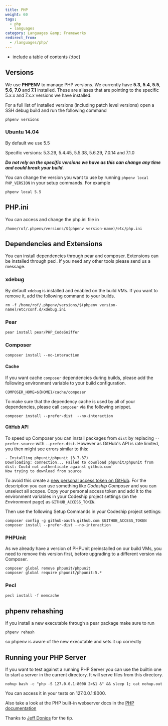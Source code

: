 ```yaml
---
title: PHP
weight: 60
tags:
  - php
  - languages
category: Languages &amp; Frameworks
redirect_from:
  - /languages/php/
---
```

* include a table of contents
{:toc}

## Versions
We use **PHPENV** to manage PHP versions. We currently have **5.3**, **5.4**, **5.5**, **5.6**, **7.0** and **7.1** installed.
These are aliases that are pointing to the specific 5.x.x and 7.x.x versions we have installed.

For a full list of installed versions (including patch level versions) open a SSH debug build and run the following command

```shell
phpenv versions
```

### Ubuntu 14.04
By default we use 5.5

Specific versions: 5.3.29, 5.4.45, 5.5.38, 5.6.29, 7.0.14 and 7.1.0

***Do not rely on the specific versions we have as this can change any time and could break your build.***

You can change the version you want to use by running `phpenv local PHP_VERSION` in your setup commands.
For example

```shell
phpenv local 5.5
```

## PHP.ini

You can access and change the php.ini file in

```shell
/home/rof/.phpenv/versions/$(phpenv version-name)/etc/php.ini
```

## Dependencies and Extensions

You can install dependencies through pear and composer. Extensions can be installed through pecl. If you need any other tools please send us a message.

### xdebug

By default `xdebug` is installed and enabled on the build VMs. If you want to remove it, add the following command to your builds.

```shell
rm -f /home/rof/.phpenv/versions/$(phpenv version-name)/etc/conf.d/xdebug.ini
```

### Pear

```shell
pear install pear/PHP_CodeSniffer
```

### Composer

```shell
composer install --no-interaction
```

#### Cache

If you want cache `composer` dependencies during builds, please add the following environment variable to your build configuration.

```shell
COMPOSER_HOME=${HOME}/cache/composer
```

To make sure that the dependency cache is used by all of your dependencies, please call `composer` via the following snippet.

```
composer install --prefer-dist  --no-interaction
```

#### GitHub API

To speed up Composer you can install packages from `dist` by replacing `--prefer-source` with `--prefer-dist`. However as GitHub's API is rate limited, you then might see errors similar to this:

```shell
- Installing phpunit/phpunit (3.7.37)
Downloading: connection... Failed to download phpunit/phpunit from dist: Could not authenticate against github.com`
Now trying to download from source
```

To avoid this create a [new personal access token on GitHub](https://github.com/settings/tokens/new). For the description you can use something like _Codeship Composer_ and you can unselect all scopes. Copy your personal access token and add it to the environment variables in your Codeship project settings (on the _Environment_ page) as `GITHUB_ACCESS_TOKEN`.

Then use the following Setup Commands in your Codeship project settings:

```shell
composer config -g github-oauth.github.com $GITHUB_ACCESS_TOKEN
composer install --prefer-dist --no-interaction
```

### PHPUnit

As we already have a version of PHPUnit preinstalled on our build VMs, you need to remove this version first, before upgrading to a different version via Composer.

```shell
composer global remove phpunit/phpunit
composer global require phpunit/phpunit:5.*
```

### Pecl

```shell
pecl install -f memcache
```

## phpenv rehashing
If you install a new executable through a pear package make sure to run

```shell
phpenv rehash
```

so phpenv is aware of the new executable and sets it up correctly

## Running your PHP Server

If you want to test against a running PHP Server you can use the builtin one to
start a server in the current directory. It will serve files from this directory.

```shell
nohup bash -c "php -S 127.0.0.1:8000 2>&1 &" && sleep 1; cat nohup.out
```

You can access it in your tests on 127.0.0.1:8000.

Also take a look at the PHP built-in webserver docs in the
[PHP documentation](http://www.php.net/manual/en/features.commandline.webserver.php)

Thanks to [Jeff Donios](https://github.com/doniosjm) for the tip.
